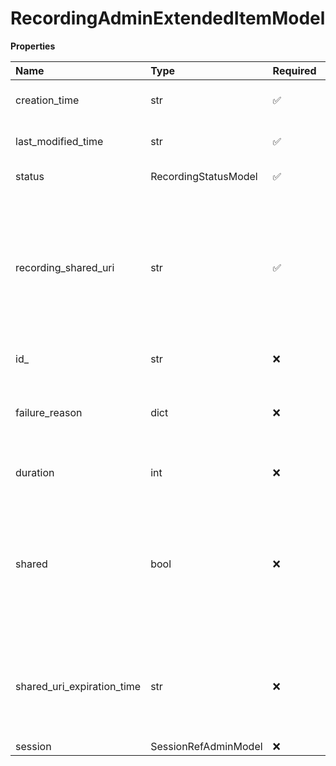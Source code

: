# RecordingAdminExtendedItemModel

**Properties**

| Name                       | Type                 | Required | Description                                                                                                            |
| :------------------------- | :------------------- | :------- | :--------------------------------------------------------------------------------------------------------------------- |
| creation_time              | str                  | ✅       | Object creation time                                                                                                   |
| last_modified_time         | str                  | ✅       | Object last modification time                                                                                          |
| status                     | RecordingStatusModel | ✅       | Recording status                                                                                                       |
| recording_shared_uri       | str                  | ✅       | Shared URI of the recording. If a password was required to join a webinar, the URI should contain the password encoded |
| id\_                       | str                  | ❌       | Internal object ID                                                                                                     |
| failure_reason             | dict                 | ❌       | Generalized API error structure suitable for any error type                                                            |
| duration                   | int                  | ❌       | Recording duration in seconds                                                                                          |
| shared                     | bool                 | ❌       | Indicates if Host or Admin has shared a recording. Can be set to true only then recording status is 'Available'.       |
| shared_uri_expiration_time | str                  | ❌       | Time after which recording shared link cannot be accessed by recipients.                                               |
| session                    | SessionRefAdminModel | ❌       |                                                                                                                        |

<!-- This file was generated by liblab | https://liblab.com/ -->
